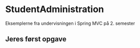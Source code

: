 # StudentAdministration
Eksemplerne fra undervisningen i Spring MVC på 2. semester

## Jeres først opgave



